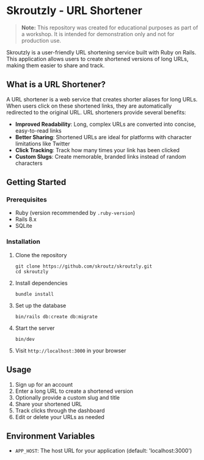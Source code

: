 # Skroutzly - URL Shortener

> **Note:** This repository was created for educational purposes as part of a workshop. It is intended for demonstration only and not for production use.

Skroutzly is a user-friendly URL shortening service built with Ruby on Rails. This application allows users to create shortened versions of long URLs, making them easier to share and track.

## What is a URL Shortener?

A URL shortener is a web service that creates shorter aliases for long URLs. When users click on these shortened links, they are automatically redirected to the original URL. URL shorteners provide several benefits:

- **Improved Readability**: Long, complex URLs are converted into concise, easy-to-read links
- **Better Sharing**: Shortened URLs are ideal for platforms with character limitations like Twitter
- **Click Tracking**: Track how many times your link has been clicked
- **Custom Slugs**: Create memorable, branded links instead of random characters

## Getting Started

### Prerequisites

- Ruby (version recommended by `.ruby-version`)
- Rails 8.x
- SQLite

### Installation

1. Clone the repository
   ```
   git clone https://github.com/skroutz/skroutzly.git
   cd skroutzly
   ```

2. Install dependencies
   ```
   bundle install
   ```

3. Set up the database
   ```
   bin/rails db:create db:migrate
   ```

4. Start the server
   ```
   bin/dev
   ```

5. Visit `http://localhost:3000` in your browser

## Usage

1. Sign up for an account
2. Enter a long URL to create a shortened version
3. Optionally provide a custom slug and title
4. Share your shortened URL
5. Track clicks through the dashboard
6. Edit or delete your URLs as needed

## Environment Variables

- `APP_HOST`: The host URL for your application (default: 'localhost:3000')
